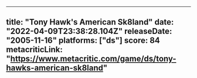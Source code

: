 
---
title: "Tony Hawk's American Sk8land"
date: "2022-04-09T23:38:28.104Z"
releaseDate: "2005-11-16"
platforms: ["ds"]
score: 84
metacriticLink: "https://www.metacritic.com/game/ds/tony-hawks-american-sk8land"
---
